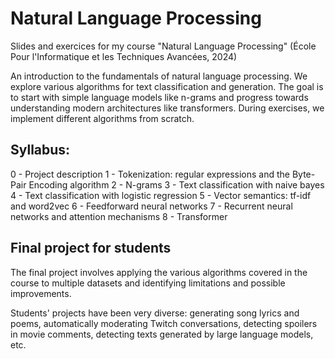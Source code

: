 # Natural Language Processing
Slides and exercices for my course "Natural Language Processing" (École Pour l'Informatique et les Techniques Avancées, 2024)

An introduction to the fundamentals of natural language processing. We explore various algorithms for text classification and generation. The goal is to start with simple language models like n-grams and progress towards understanding modern architectures like transformers. During exercises, we implement different algorithms from scratch.

## Syllabus: 

0 - Project description
1 - Tokenization: regular expressions and the Byte-Pair Encoding algorithm
2 - N-grams
3 - Text classification with naive bayes
4 - Text classification with logistic regression
5 - Vector semantics: tf-idf and word2vec
6 - Feedforward neural networks
7 - Recurrent neural networks and attention mechanisms
8 - Transformer

## Final project for students

The final project involves applying the various algorithms covered in the course to multiple datasets and identifying limitations and possible improvements.

Students' projects have been very diverse: generating song lyrics and poems, automatically moderating Twitch conversations, detecting spoilers in movie comments, detecting texts generated by large language models, etc.

